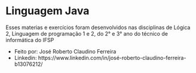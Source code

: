 # Linguagem Java

<p>Esses materias e exercícios foram desenvolvidos nas disciplinas de Lógica 2, Linguagem de programação 1 e 2, do 2° e 3° ano do técnico de informática do IFSP</p>

<ul>
     <li>Feito por: José Roberto Claudino Ferreira</li>
     <li>Linkedin: https://www.linkedin.com/in/josé-roberto-claudino-ferreira-b13076212/</li>
</ul>
